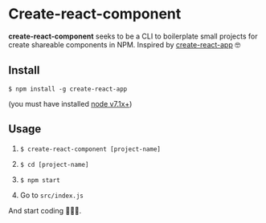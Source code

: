 # Create-react-component

**create-react-component** seeks to be a CLI to boilerplate small projects for create shareable components in NPM. 
Inspired by [create-react-app](https://github.com/facebook/create-react-app) 🤓

## Install

`$ npm install -g create-react-app`

(you must have installed [node v7.1x+](https://nodejs.org/))

## Usage 
1. `$ create-react-component [project-name]`

2. `$ cd [project-name]`

3. `$ npm start`

4. Go to `src/index.js`

And start coding 👨🏻‍💻.
